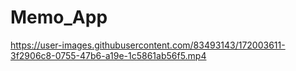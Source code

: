 # Memo_App

https://user-images.githubusercontent.com/83493143/172003611-3f2906c8-0755-47b6-a19e-1c5861ab56f5.mp4

